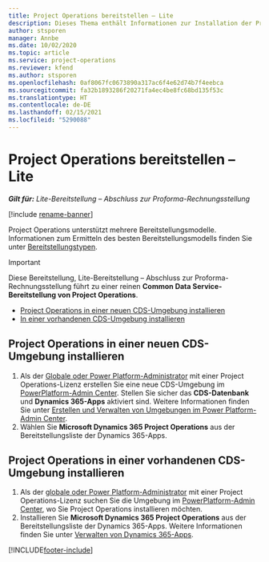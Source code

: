 ```yaml
---
title: Project Operations bereitstellen – Lite
description: Dieses Thema enthält Informationen zur Installation der Project Operations Lite-Bereitstellung – Abschluss zur Proforma-Rechnungsstellung.
author: stsporen
manager: Annbe
ms.date: 10/02/2020
ms.topic: article
ms.service: project-operations
ms.reviewer: kfend
ms.author: stsporen
ms.openlocfilehash: 0af8067fc0673890a317ac6f4e62d74b7f4eebca
ms.sourcegitcommit: fa32b1893286f20271fa4ec4be8fc68bd135f53c
ms.translationtype: HT
ms.contentlocale: de-DE
ms.lasthandoff: 02/15/2021
ms.locfileid: "5290088"
---
```

# <a name="deploy-project-operations---lite"></a>Project Operations bereitstellen – Lite

_**Gilt für:** Lite-Bereitstellung – Abschluss zur Proforma-Rechnungsstellung_

[!include [rename-banner](~/includes/cc-data-platform-banner.md)]

Project Operations unterstützt mehrere Bereitstellungsmodelle. Informationen zum Ermitteln des besten Bereitstellungsmodells finden Sie unter [Bereitstellungstypen](determine-deployment-type.md).


> [!IMPORTANT]
> Diese Bereitstellung, Lite-Bereitstellung – Abschluss zur Proforma-Rechnungsstellung führt zu einer reinen **Common Data Service-Bereitstellung von Project Operations**.

- [Project Operations in einer neuen CDS-Umgebung installieren](#new)
- [In einer vorhandenen CDS-Umgebung installieren](#existing)



## <a name="install-project-operations-to-a-new-cds-environment"></a><a name="new"></a>Project Operations in einer neuen CDS-Umgebung installieren

1. Als der [Globale oder Power Platform-Administrator](https://docs.microsoft.com/power-platform/admin/global-service-administrators-can-administer-without-license) mit einer Project Operations-Lizenz erstellen Sie eine neue CDS-Umgebung im [PowerPlatform-Admin Center](https://admin.powerplatform.com). Stellen Sie sicher das **CDS-Datenbank** und **Dynamics 365-Apps** aktiviert sind. Weitere Informationen finden Sie unter [Erstellen und Verwalten von Umgebungen im Power Platform-Admin Center](https://docs.microsoft.com/power-platform/admin/create-environment#create-an-environment-in-the-power-platform-admin-center).
2. Wählen Sie **Microsoft Dynamics 365 Project Operations** aus der Bereitstellungsliste der Dynamics 365-Apps.


## <a name="install-project-operations-to-an-existing-cds-environment"></a><a name="existing"></a>Project Operations in einer vorhandenen CDS-Umgebung installieren

1. Als der [globale oder Power Platform-Administrator](https://docs.microsoft.com/power-platform/admin/global-service-administrators-can-administer-without-license) mit einer Project Operations-Lizenz suchen Sie die Umgebung im [PowerPlatform-Admin Center](https://admin.powerplatform.com), wo Sie Project Operations installieren möchten.
2. Installieren Sie **Microsoft Dynamics 365 Project Operations** aus der Bereitstellungsliste der Dynamics 365-Apps. Weitere Informationen finden Sie unter [Verwalten von Dynamics 365-Apps](https://docs.microsoft.com/power-platform/admin/manage-apps).




[!INCLUDE[footer-include](../includes/footer-banner.md)]